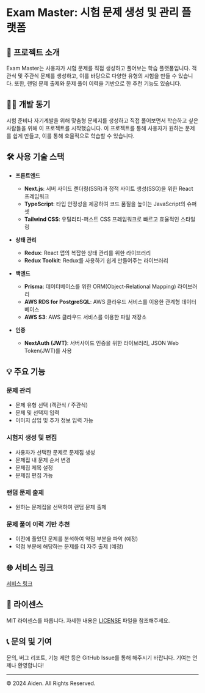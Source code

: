 # Exam Master: 시험 문제 생성 및 관리 플랫폼

## 🎯 프로젝트 소개

Exam Master는 사용자가 시험 문제를 직접 생성하고 풀어보는 학습 플랫폼입니다. 객관식 및 주관식 문제를 생성하고, 이를 바탕으로 다양한 유형의 시험을 만들 수 있습니다. 또한, 랜덤 문제 출제와 문제 풀이 이력을 기반으로 한 추천 기능도 있습니다.

## 👩‍💻 개발 동기

시험 준비나 자기계발을 위해 맞춤형 문제지를 생성하고 직접 풀어보면서 학습하고 싶은 사람들을 위해 이 프로젝트를 시작했습니다. 이 프로젝트를 통해 사용자가 원하는 문제를 쉽게 만들고, 이를 통해 효율적으로 학습할 수 있습니다.

## 🛠 사용 기술 스택

- **프론트엔드**
  - **Next.js**: 서버 사이드 렌더링(SSR)과 정적 사이트 생성(SSG)을 위한 React 프레임워크
  - **TypeScript**: 타입 안정성을 제공하여 코드 품질을 높이는 JavaScript의 슈퍼셋
  - **Tailwind CSS**: 유틸리티-퍼스트 CSS 프레임워크로 빠르고 효율적인 스타일링
  
- **상태 관리**
  - **Redux**: React 앱의 복잡한 상태 관리를 위한 라이브러리
  - **Redux Toolkit**: Redux를 사용하기 쉽게 만들어주는 라이브러리
  
- **백엔드**
  - **Prisma**: 데이터베이스를 위한 ORM(Object-Relational Mapping) 라이브러리
  - **AWS RDS for PostgreSQL**: AWS 클라우드 서비스를 이용한 관계형 데이터베이스
  - **AWS S3**: AWS 클라우드 서비스를 이용한 파일 저장소
  
- **인증**
  - **NextAuth (JWT)**: 서버사이드 인증을 위한 라이브러리, JSON Web Token(JWT)를 사용

## 💡 주요 기능

### 문제 관리

- 문제 유형 선택 (객관식 / 주관식)
- 문제 및 선택지 입력
- 이미지 삽입 및 추가 정보 입력 가능

### 시험지 생성 및 편집

- 사용자가 선택한 문제로 문제집 생성
- 문제집 내 문제 순서 변경
- 문제집 제목 설정
- 문제집 편집 가능

### 랜덤 문제 출제

- 원하는 문제집을 선택하여 랜덤 문제 출제

### 문제 풀이 이력 기반 추천

- 이전에 풀었던 문제를 분석하여 약점 부분을 파악 (예정)
- 약점 부분에 해당하는 문제를 더 자주 출제 (예정)

## 🌐 서비스 링크

[서비스 링크](https://exammaster.co.kr)

## 📝 라이센스

MIT 라이센스를 따릅니다. 자세한 내용은 [LICENSE](LICENSE) 파일을 참조해주세요.

## 📞 문의 및 기여

문의, 버그 리포트, 기능 제안 등은 GitHub Issue를 통해 해주시기 바랍니다. 기여는 언제나 환영합니다!

---

© 2024 Aiden. All Rights Reserved.
